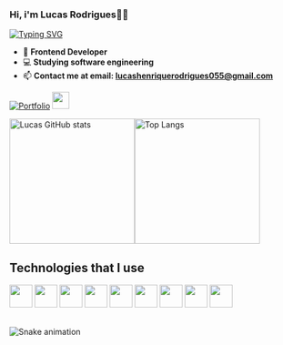 ###  Hi, i'm Lucas Rodrigues👋🏻
[![Typing SVG](https://readme-typing-svg.herokuapp.com/?color=007ACC&size=35&v&width=1000&lines=Hello+World!;+:%29)](https://git.io/typing-svg)

-  📱 <strong>Frontend Developer</strong>
-  💻 <strong>Studying software engineering</strong>
-  📫 <strong>Contact me at email: lucashenriquerodrigues055@gmail.com</strong>

[![Portfolio](https://img.shields.io/badge/website-000000?style=for-the-badge&logo=About.me&logoColor=white)](https://portfolio-lucashapr.vercel.app) <!--[![Linkedin]
(https://img.shields.io/badge/LinkedIn-0077B5?style=for-the-badge&logo=linkedin&logoColor=white)](https://www.linkedin.com/in/lucas-henrique-b72567259/)-->
<img src="https://cdn.jsdelivr.net/gh/devicons/devicon@latest/icons/linkedin/linkedin-original.svg" href="(https://www.linkedin.com/in/lucas-henrique-b72567259/)" style="width: 30px"/>

<div style="display: flex">
  <img src="https://github-readme-stats.vercel.app/api?username=LucasHapr&show_icons=true&theme=tokyonight" alt="Lucas GitHub stats" height="220">
  <img src="https://github-readme-stats.vercel.app/api/top-langs/?username=LucasHapr&size_weight=0.3&count_weight=0.3&theme=tokyonight" alt="Top Langs" height="220">
</div>

## Technologies that I use

<div style="display: inline block">
  <img src="https://cdn.jsdelivr.net/gh/devicons/devicon@latest/icons/react/react-original.svg" style="width: 40px"/>
  <img src="https://cdn.jsdelivr.net/gh/devicons/devicon@latest/icons/tailwindcss/tailwindcss-original.svg" style="width: 40px"/>
  <img src="https://cdn.jsdelivr.net/gh/devicons/devicon@latest/icons/javascript/javascript-original.svg" style="width: 40px"/>
  <img src="https://cdn.jsdelivr.net/gh/devicons/devicon@latest/icons/php/php-original.svg" style="width: 40px"/>
  <img src="https://cdn.jsdelivr.net/gh/devicons/devicon@latest/icons/python/python-original.svg" style="width: 40px"/>
  <img src="https://cdn.jsdelivr.net/gh/devicons/devicon@latest/icons/bootstrap/bootstrap-original.svg" style="width: 40px"/>
  <img src="https://cdn.jsdelivr.net/gh/devicons/devicon@latest/icons/git/git-original.svg" style="width: 40px"/>
  <img src="https://cdn.jsdelivr.net/gh/devicons/devicon@latest/icons/html5/html5-original.svg" style="width: 40px"/>
  <img src="https://cdn.jsdelivr.net/gh/devicons/devicon@latest/icons/css3/css3-original.svg" style="width: 40px"/>
</div>
<br>

![Snake animation](https://github.com/danielbped/danielbped/blob/output/github-contribution-grid-snake.svg)
